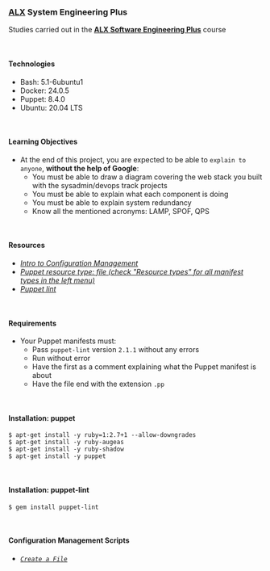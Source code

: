 ### [ALX](https://www.alxafrica.com/) System Engineering Plus

Studies carried out in the **[ALX Software Engineering Plus](https://www.alxafrica.com/software-engineering-plus/)** course

<br />

#### Technologies

* Bash:     5.1-6ubuntu1
* Docker:   24.0.5
* Puppet:   8.4.0
* Ubuntu:   20.04 LTS

<br />

#### Learning Objectives

* At the end of this project, you are expected to be able to `explain to anyone`, **without the help of Google**:
    * You must be able to draw a diagram covering the web stack you built with the sysadmin/devops track projects
    * You must be able to explain what each component is doing
    * You must be able to explain system redundancy
    * Know all the mentioned acronyms: LAMP, SPOF, QPS

<br />

#### Resources

* _[Intro to Configuration Management](https://www.digitalocean.com/community/tutorials/an-introduction-to-configuration-management)_
* _[Puppet resource type: file (check "Resource types" for all manifest types in the left menu)](https://www.puppet.com/docs/puppet/5.5/types/file.html)_
* _[Puppet lint](http://puppet-lint.com/)_

<br />

#### Requirements

* Your Puppet manifests must:
    * Pass `puppet-lint` version `2.1.1` without any errors
    * Run without error
    * Have the first as a comment explaining what the Puppet manifest is about
    * Have the file end with the extension `.pp`

<br />

#### Installation: puppet

```
$ apt-get install -y ruby=1:2.7+1 --allow-downgrades
$ apt-get install -y ruby-augeas
$ apt-get install -y ruby-shadow
$ apt-get install -y puppet
```

<br />

#### Installation: puppet-lint

```
$ gem install puppet-lint
```

<br />

#### Configuration Management Scripts

* _[`Create a File`](0-create_a_file.pp)_

<br />
